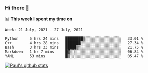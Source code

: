 ### Hi there 👋

📊 **This week I spent my time on**
<!--START_SECTION:waka-->
```text
Week: 21 July, 2021 - 27 July, 2021

Python     5 hrs 24 mins   ████████▒░░░░░░░░░░░░░░░░   33.01 % 
C++        4 hrs 28 mins   ███████░░░░░░░░░░░░░░░░░░   27.34 % 
Bash       3 hrs 33 mins   █████▒░░░░░░░░░░░░░░░░░░░   21.75 % 
Markdown   1 hr 7 mins     █▓░░░░░░░░░░░░░░░░░░░░░░░   06.84 % 
YAML       53 mins         █▒░░░░░░░░░░░░░░░░░░░░░░░   05.47 % 
```
<!--END_SECTION:waka-->


[![Paul's github stats](https://github-readme-stats.vercel.app/api?username=mickeyouyou&theme=dracula&show_icons=true)](https://github.com/anuraghazra/github-readme-stats)
